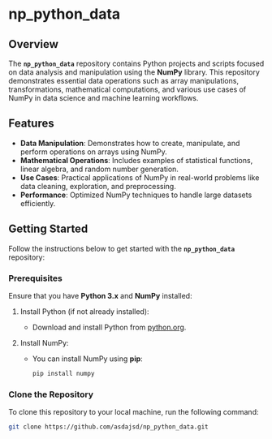 # np_python_data

## Overview

The **`np_python_data`** repository contains Python projects and scripts focused on data analysis and manipulation using the **NumPy** library. This repository demonstrates essential data operations such as array manipulations, transformations, mathematical computations, and various use cases of NumPy in data science and machine learning workflows.

## Features

- **Data Manipulation**: Demonstrates how to create, manipulate, and perform operations on arrays using NumPy.
- **Mathematical Operations**: Includes examples of statistical functions, linear algebra, and random number generation.
- **Use Cases**: Practical applications of NumPy in real-world problems like data cleaning, exploration, and preprocessing.
- **Performance**: Optimized NumPy techniques to handle large datasets efficiently.

## Getting Started

Follow the instructions below to get started with the **`np_python_data`** repository:

### Prerequisites

Ensure that you have **Python 3.x** and **NumPy** installed:

1. Install Python (if not already installed):
   - Download and install Python from [python.org](https://www.python.org/).
   
2. Install NumPy:
   - You can install NumPy using **pip**:
     ```bash
     pip install numpy
     ```

### Clone the Repository

To clone this repository to your local machine, run the following command:

```bash
git clone https://github.com/asdajsd/np_python_data.git
